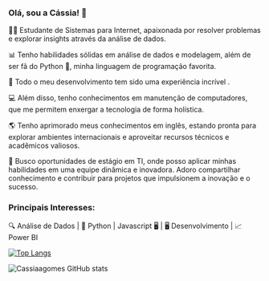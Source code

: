 ### Olá, sou a Cássia! 👋

👩‍💻 Estudante de Sistemas para Internet, apaixonada por resolver problemas e explorar insights através da análise de dados.

📊 Tenho habilidades sólidas em análise de dados e modelagem, além de ser fã do Python 🐍, minha linguagem de programação favorita.

🌟 Todo o meu desenvolvimento tem sido uma experiência incrível .

💻 Além disso, tenho conhecimentos em manutenção de computadores, que me permitem enxergar a tecnologia de forma holística.

🌎 Tenho aprimorado meus conhecimentos em inglês, estando pronta para explorar ambientes internacionais e aproveitar recursos técnicos e acadêmicos valiosos.

🚀 Busco oportunidades de estágio em TI, onde posso aplicar minhas habilidades em uma equipe dinâmica e inovadora. Adoro compartilhar conhecimento e contribuir para projetos que impulsionem a inovação e o sucesso.


### Principais Interesses:
🔍 Análise de Dados | 🐍 Python | Javascript 🖥️ | 🖥️ Desenvolvimento | 📈 Power BI

[![Top Langs](https://github-readme-stats.vercel.app/api/top-langs/?username=cassiaagomes&layout=pie)](https://github.com/anuraghazra/github-readme-stats)

![Cassiaagomes GitHub stats](https://github-readme-stats.vercel.app/api?username=cassiaagomes&show_icons=true&theme=radical)
